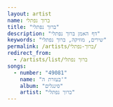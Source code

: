 ```yaml
---
layout: artist
name: ברוך נפתלי
title: "ברוך נפתלי"
description: "דף האמן ברוך נפתלי"
keywords: "שירים, מוזיקה, ברוך נפתלי"
permalink: /artists/ברוך-נפתלי/
redirect_from:
  - /artists/list/ברוך נפתלי
songs:
  - number: "49081"
    name: "בעזרת ה'"
    album: "סינגלים"
    artist: "ברוך נפתלי"
---
```

